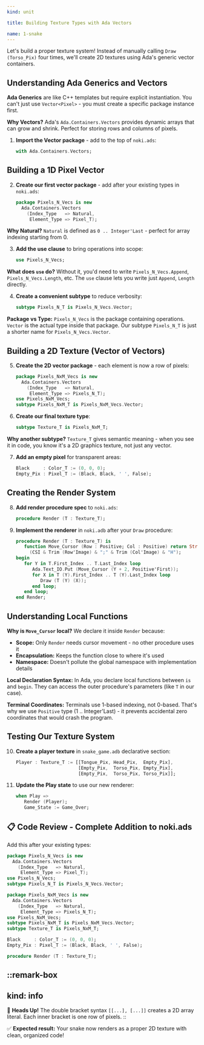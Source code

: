 ```yaml
---
kind: unit

title: Building Texture Types with Ada Vectors

name: 1-snake
---
```


Let's build a proper texture system! Instead of manually calling `Draw (Torso_Pix)` four times, we'll create 2D textures using Ada's generic vector containers.

## Understanding Ada Generics and Vectors

**Ada Generics** are like C++ templates but require explicit instantiation. You can't just use `Vector<Pixel>` - you must create a specific package instance first.

**Why Vectors?** Ada's `Ada.Containers.Vectors` provides dynamic arrays that can grow and shrink. Perfect for storing rows and columns of pixels.

1. **Import the Vector package** - add to the top of `noki.ads`:
   ```ada
   with Ada.Containers.Vectors;
   ```

## Building a 1D Pixel Vector

2. **Create our first vector package** - add after your existing types in `noki.ads`:
   ```ada
   package Pixels_N_Vecs is new
     Ada.Containers.Vectors
       (Index_Type   => Natural,
        Element_Type => Pixel_T);
   ```

**Why Natural?** `Natural` is defined as `0 .. Integer'Last` - perfect for array indexing starting from 0.

3. **Add the use clause** to bring operations into scope:
   ```ada
   use Pixels_N_Vecs;
   ```

**What does `use` do?** Without it, you'd need to write `Pixels_N_Vecs.Append`, `Pixels_N_Vecs.Length`, etc. The `use` clause lets you write just `Append`, `Length` directly.

4. **Create a convenient subtype** to reduce verbosity:
   ```ada
   subtype Pixels_N_T is Pixels_N_Vecs.Vector;
   ```

**Package vs Type:** `Pixels_N_Vecs` is the package containing operations. `Vector` is the actual type inside that package. Our subtype `Pixels_N_T` is just a shorter name for `Pixels_N_Vecs.Vector`.

## Building a 2D Texture (Vector of Vectors)

5. **Create the 2D vector package** - each element is now a row of pixels:
   ```ada
   package Pixels_NxM_Vecs is new
     Ada.Containers.Vectors
       (Index_Type   => Natural,
        Element_Type => Pixels_N_T);
   use Pixels_NxM_Vecs;
   subtype Pixels_NxM_T is Pixels_NxM_Vecs.Vector;
   ```

6. **Create our final texture type**:
   ```ada
   subtype Texture_T is Pixels_NxM_T;
   ```

**Why another subtype?** `Texture_T` gives semantic meaning - when you see it in code, you know it's a 2D graphics texture, not just any vector.

7. **Add an empty pixel** for transparent areas:
   ```ada
   Black     : Color_T := (0, 0, 0);
   Empty_Pix : Pixel_T := (Black, Black, ' ', False);
   ```

## Creating the Render System

8. **Add render procedure spec** to `noki.ads`:
   ```ada
   procedure Render (T : Texture_T);
   ```

9. **Implement the renderer** in `noki.adb` after your `Draw` procedure:
   ```ada
   procedure Render (T : Texture_T) is
      function Move_Cursor (Row : Positive; Col : Positive) return String is
        (CSI & Trim (Row'Image) & ";" & Trim (Col'Image) & "H");
   begin
      for Y in T.First_Index .. T.Last_Index loop
         Ada.Text_IO.Put (Move_Cursor (Y + 2, Positive'First));
         for X in T (Y).First_Index .. T (Y).Last_Index loop
            Draw (T (Y) (X));
         end loop;
      end loop;
   end Render;
   ```

## Understanding Local Functions

**Why is `Move_Cursor` local?** We declare it inside `Render` because:
- **Scope:** Only `Render` needs cursor movement - no other procedure uses it
- **Encapsulation:** Keeps the function close to where it's used
- **Namespace:** Doesn't pollute the global namespace with implementation details

**Local Declaration Syntax:** In Ada, you declare local functions between `is` and `begin`. They can access the outer procedure's parameters (like `T` in our case).

**Terminal Coordinates:** Terminals use 1-based indexing, not 0-based. That's why we use `Positive` type (1 .. Integer'Last) - it prevents accidental zero coordinates that would crash the program.

## Testing Our Texture System

10. **Create a player texture** in `snake_game.adb` declarative section:
    ```ada
    Player : Texture_T := [[Tongue_Pix, Head_Pix,  Empty_Pix],
                           [Empty_Pix,  Torso_Pix, Empty_Pix],
                           [Empty_Pix,  Torso_Pix, Torso_Pix]];
    ```

11. **Update the Play state** to use our new renderer:
    ```ada
    when Play =>
       Render (Player);
       Game_State := Game_Over;
    ```

## 📋 **Code Review - Complete Addition to noki.ads**

Add this after your existing types:

```ada
package Pixels_N_Vecs is new
  Ada.Containers.Vectors
    (Index_Type   => Natural,
     Element_Type => Pixel_T);
use Pixels_N_Vecs;
subtype Pixels_N_T is Pixels_N_Vecs.Vector;

package Pixels_NxM_Vecs is new
  Ada.Containers.Vectors
    (Index_Type   => Natural,
     Element_Type => Pixels_N_T);
use Pixels_NxM_Vecs;
subtype Pixels_NxM_T is Pixels_NxM_Vecs.Vector;
subtype Texture_T is Pixels_NxM_T;

Black     : Color_T := (0, 0, 0);
Empty_Pix : Pixel_T := (Black, Black, ' ', False);

procedure Render (T : Texture_T);
```

::remark-box
---
kind: info
---
🤯 **Heads Up!** The double bracket syntax `[[...], [...]]` creates a 2D array literal. Each inner bracket is one row of pixels.
::

✅ **Expected result:** Your snake now renders as a proper 2D texture with clean, organized code!
